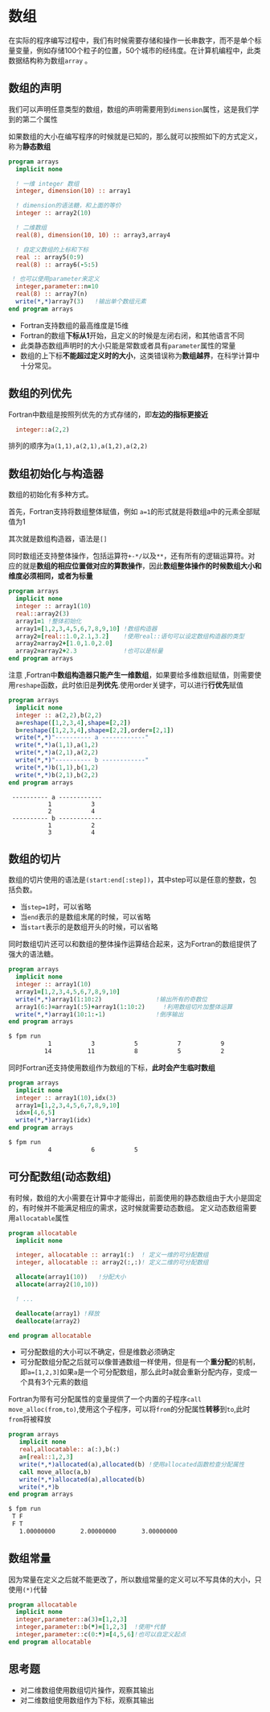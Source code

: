 # 数组

在实际的程序编写过程中，我们有时候需要存储和操作一长串数字，而不是单个标量变量，例如存储100个粒子的位置，50个城市的经纬度。在计算机编程中，此类数据结构称为数组`array` 。

## 数组的声明

我们可以声明任意类型的数组，数组的声明需要用到`dimension`属性，这是我们学到的第二个属性

如果数组的大小在编写程序的时候就是已知的，那么就可以按照如下的方式定义，称为**静态数组**

``` fortran
program arrays
  implicit none

  ! 一维 integer 数组
  integer, dimension(10) :: array1

  ! dimension的语法糖，和上面的等价
  integer :: array2(10)

  ! 二维数组 
  real(8), dimension(10, 10) :: array3,array4

  ! 自定义数组的上标和下标
  real :: array5(0:9)
  real(8) :: array6(-5:5)

 ! 也可以使用parameter来定义
  integer,parameter::n=10
  real(8) :: array7(n)
  write(*,*)array7(3)   !输出单个数组元素
end program arrays
```
-  Fortran支持数组的最高维度是15维
-  Fortran的数组**下标从1**开始，且定义的时候是左闭右闭，和其他语言不同
-  此类静态数组声明时的大小只能是常数或者具有`parameter`属性的常量
-  数组的上下标**不能超过定义时的大小**，这类错误称为**数组越界**，在科学计算中十分常见。

## 数组的列优先

Fortran中数组是按照列优先的方式存储的，即**左边的指标更接近**
``` fortran
  integer::a(2,2)
```
排列的顺序为`a(1,1),a(2,1),a(1,2),a(2,2)`

## 数组初始化与构造器

数组的初始化有多种方式。

首先，Fortran支持将数组整体赋值，例如 `a=1`的形式就是将数组a中的元素全部赋值为1

其次就是数组构造器，语法是`[]`

同时数组还支持整体操作，包括运算符`+-*/`以及`**`，还有所有的逻辑运算符。对应的就是**数组的相应位置做对应的算数操作**，因此**数组整体操作的时候数组大小和维度必须相同，或者为标量**
``` fortran
program arrays
  implicit none
  integer :: array1(10)
  real::array2(3)
  array1=1 !整体初始化
  array1=[1,2,3,4,5,6,7,8,9,10] !数组构造器
  array2=[real::1.0,2.1,3.2]    !使用real::语句可以设定数组构造器的类型
  array2=array2+[1.0,1.0,2.0]   
  array2=array2+2.3             !也可以是标量 
end program arrays
```
注意 ,Fortran中**数组构造器只能产生一维数组**，如果要给多维数组赋值，则需要使用`reshape`函数，此时依旧是**列优先**.使用order关键字，可以进行**行优先**赋值

``` fortran
program arrays
  implicit none
  integer :: a(2,2),b(2,2)
  a=reshape([1,2,3,4],shape=[2,2])
  b=reshape([1,2,3,4],shape=[2,2],order=[2,1])
  write(*,*)"---------- a ------------"
  write(*,*)a(1,1),a(1,2)
  write(*,*)a(2,1),a(2,2)
  write(*,*)"---------- b ------------"
  write(*,*)b(1,1),b(1,2)
  write(*,*)b(2,1),b(2,2)
end program arrays
```
``` fpm run
 ---------- a ------------
           1           3
           2           4
 ---------- b ------------
           1           2
           3           4
```
## 数组的切片

数组的切片使用的语法是`(start:end[:step])`，其中step可以是任意的整数，包括负数。

- 当`step=1`时，可以省略
- 当`end`表示的是数组末尾的时候，可以省略
- 当`start`表示的是数组开头的时候，可以省略
  
同时数组切片还可以和数组的整体操作运算结合起来，这为Fortran的数组提供了强大的语法糖。

``` fortran
program arrays
  implicit none
  integer :: array1(10)
  array1=[1,2,3,4,5,6,7,8,9,10]
  write(*,*)array1(1:10:2)               !输出所有的奇数位
  array1(6:)=array1(:5)+array1(1:10:2)     !利用数组切片加整体运算
  write(*,*)array1(10:1:-1)              !倒序输出
end program arrays
```
``` sh
$ fpm run
           1           3           5           7           9
          14          11           8           5           2           5           4           3           2           1
```

同时Fortran还支持使用数组作为数组的下标，**此时会产生临时数组**

``` fortran
program arrays
  implicit none
  integer :: array1(10),idx(3)
  array1=[1,2,3,4,5,6,7,8,9,10]
  idx=[4,6,5]
  write(*,*)array1(idx) 
end program arrays
```
``` sh
$ fpm run
           4           6           5
```
## 可分配数组(动态数组)

有时候，数组的大小需要在计算中才能得出，前面使用的静态数组由于大小是固定的，有时候并不能满足相应的需求，这时候就需要动态数组。
定义动态数组需要用`allocatable`属性

``` fortran
program allocatable
  implicit none

  integer, allocatable :: array1(:)  ! 定义一维的可分配数组
  integer, allocatable :: array2(:,:)! 定义二维的可分配数组

  allocate(array1(10))   !分配大小
  allocate(array2(10,10))

  ! ...

  deallocate(array1) !释放
  deallocate(array2)

end program allocatable
```

- 可分配数组的大小可以不确定，但是维数必须确定
- 可分配数组分配之后就可以像普通数组一样使用，但是有一个**重分配**的机制，即`a=[1,2,3]`如果`a`是一个可分配数组，那么此时a就会重新分配内存，变成一个具有3个元素的数组

Fortran为带有可分配属性的变量提供了一个内置的子程序`call move_alloc(from,to)`,使用这个子程序，可以将`from`的分配属性**转移**到`to`,此时`from`将被释放

``` fortran
program arrays
   implicit none
   real,allocatable:: a(:),b(:)
   a=[real::1,2,3]
   write(*,*)allocated(a),allocated(b) !使用allocated函数检查分配属性
   call move_alloc(a,b)
   write(*,*)allocated(a),allocated(b)
   write(*,*)b
end program arrays
```
``` sh
$ fpm run
 T F
 F T
   1.00000000       2.00000000       3.00000000
```
## 数组常量

因为常量在定义之后就不能更改了，所以数组常量的定义可以不写具体的大小，只使用`(*)`代替

``` fortran
program allocatable
  implicit none
  integer,parameter::a(3)=[1,2,3]
  integer,parameter::b(*)=[1,2,3]  !使用*代替
  integer,parameter::c(0:*)=[4,5,6]!也可以自定义起点
end program allocatable
```

## 思考题
- 对二维数组使用数组切片操作，观察其输出
- 对二维数组使用数组作为下标，观察其输出

